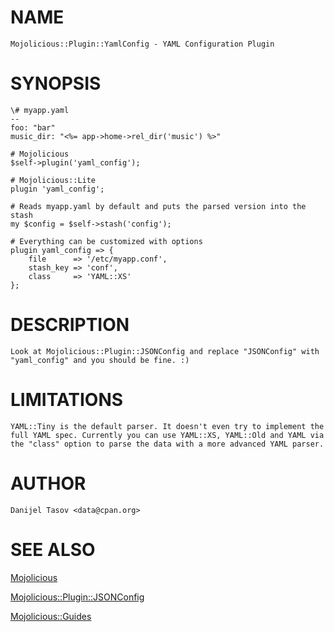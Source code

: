  # NAME

    Mojolicious::Plugin::YamlConfig - YAML Configuration Plugin

 # SYNOPSIS

    \# myapp.yaml
    --
    foo: "bar"
    music_dir: "<%= app->home->rel_dir('music') %>"

    # Mojolicious
    $self->plugin('yaml_config');

    # Mojolicious::Lite
    plugin 'yaml_config';

    # Reads myapp.yaml by default and puts the parsed version into the stash
    my $config = $self->stash('config');

    # Everything can be customized with options
    plugin yaml_config => {
        file      => '/etc/myapp.conf',
        stash_key => 'conf',
        class     => 'YAML::XS'
    };

 # DESCRIPTION

    Look at Mojolicious::Plugin::JSONConfig and replace "JSONConfig" with
    "yaml_config" and you should be fine. :)

 # LIMITATIONS

    YAML::Tiny is the default parser. It doesn't even try to implement the
    full YAML spec. Currently you can use YAML::XS, YAML::Old and YAML via
    the "class" option to parse the data with a more advanced YAML parser.

 # AUTHOR

    Danijel Tasov <data@cpan.org>

 # SEE ALSO
[Mojolicious](https://metacpan.org/pod/Mojolicious)

[Mojolicious::Plugin::JSONConfig](https://metacpan.org/pod/Mojolicious::Plugin::JSONConfig)

[Mojolicious::Guides](https://metacpan.org/pod/Mojolicious::Guides)

